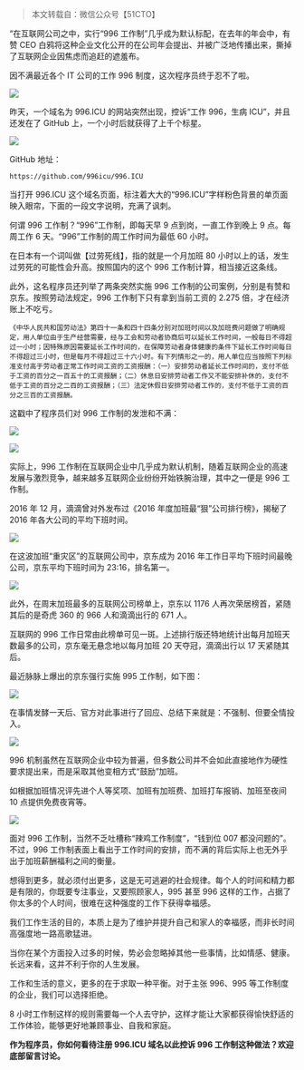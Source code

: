 > 本文转载自：微信公众号【51CTO】

“在互联网公司之中，实行“996 工作制”几乎成为默认标配，在去年的年会中，有赞 CEO 白鸦将这种企业文化公开的在公司年会提出、并被广泛地传播出来，撕掉了互联网企业因焦虑而追赶的遮羞布。

因不满最近各个 IT 公司的工作 996 制度，这次程序员终于忍不了啦。

![](https://upload-images.jianshu.io/upload_images/6943526-1fe3f822a1bff999.png?imageMogr2/auto-orient/strip%7CimageView2/2/w/1240)


昨天，一个域名为 996.ICU 的网站突然出现，控诉“工作 996，生病 ICU”，并且还发在了 GitHub 上，一个小时后就获得了上千个标星。

![](https://upload-images.jianshu.io/upload_images/6943526-2935d12d2f5bf7f8.png?imageMogr2/auto-orient/strip%7CimageView2/2/w/1240)


GitHub 地址：

```
https://github.com/996icu/996.ICU
```



当打开 996.ICU 这个域名页面，标注着大大的“996.ICU”字样粉色背景的单页面映入眼帘，下面的一段文字说明，充满了讽刺。



何谓 996 工作制？“996”工作制，即每天早 9 点到岗，一直工作到晚上 9 点。每周工作 6 天。“996”工作制的周工作时间为最低 60 小时。



在日本有一个词叫做【过劳死线】，指的就是一个月加班 80 小时以上的话，发生过劳死的可能性会升高。按照国内的这个 996 工作制计算，相当接近这条线。



此外，这名程序员还列举了两条突然实施 996 工作制的公司案例，分别是有赞和京东。按照劳动法规定，996 工作制下只有拿到当前工资的 2.275 倍，才在经济账上不吃亏。

`《中华人民共和国劳动法》第四十一条和四十四条分别对加班时间以及加班费问题做了明确规定，用人单位由于生产经营需要，经与工会和劳动者协商后可以延长工作时间，一般每日不得超过一小时；因特殊原因需要延长工作时间的，在保障劳动者身体健康的条件下延长工作时间每日不得超过三小时，但是每月不得超过三十六小时。有下列情形之一的，用人单位应当按照下列标准支付高于劳动者正常工作时间工资的工资报酬：（一）安排劳动者延长工作时间的，支付不低于工资的百分之一百五十的工资报酬；（二）休息日安排劳动者工作又不能安排补休的，支付不低于工资的百分之二百的工资报酬；（三）法定休假日安排劳动者工作的，支付不低于工资的百分之三百的工资报酬。`

这戳中了程序员们对 996 工作制的发泄和不满：

![](https://upload-images.jianshu.io/upload_images/6943526-44d24a4b89787c99.png?imageMogr2/auto-orient/strip%7CimageView2/2/w/1240)

![](https://upload-images.jianshu.io/upload_images/6943526-c7443a11fad03be4.png?imageMogr2/auto-orient/strip%7CimageView2/2/w/1240)


实际上，996 工作制在互联网企业中几乎成为默认机制，随着互联网企业的高速发展与激烈竞争，越来越多互联网企业纷纷开始铁腕治理，其中之一便是 996 工作制。



2016 年 12 月，滴滴曾对外发布过《2016 年度加班最“狠”公司排行榜》，揭秘了 2016 年各大公司的平均下班时间。


![](https://upload-images.jianshu.io/upload_images/6943526-7c85276c96101617.png?imageMogr2/auto-orient/strip%7CimageView2/2/w/1240)


在这波加班“重灾区”的互联网公司中，京东成为 2016 年工作日平均下班时间最晚公司，京东平均下班时间为 23:16，排名第一。

![](https://upload-images.jianshu.io/upload_images/6943526-eec2d69e62b562ee.png?imageMogr2/auto-orient/strip%7CimageView2/2/w/1240)

此外，在周末加班最多的互联网公司榜单上，京东以 1176 人再次荣居榜首，紧随其后的是奇虎 360 的 966 人和滴滴出行的 671 人。



互联网的 996 工作日常由此榜单可见一斑。上述排行版还特地统计出每月加班天数最多的公司，京东毫无悬念地以每月加班 20 天夺冠，滴滴出行以 17 天紧随其后。



最近脉脉上爆出的京东强行实施 995 工作制，如下图：

![](https://upload-images.jianshu.io/upload_images/6943526-9c4932b73b116b6f.png?imageMogr2/auto-orient/strip%7CimageView2/2/w/1240)


在事情发酵一天后、官方对此事进行了回应、总结下来就是：不强制、但要全情投入。

![](https://upload-images.jianshu.io/upload_images/6943526-c90ff345a7e28b89.png?imageMogr2/auto-orient/strip%7CimageView2/2/w/1240)


996 机制虽然在互联网企业中较为普遍，但多数公司并不会如此直接地作为硬性要求提出来，而是采取其他变相方式“鼓励”加班。



如根据加班情况评先进个人等奖项、加班有加班费、加班打车报销、加班至夜间 10 点提供免费夜宵等。

![](https://upload-images.jianshu.io/upload_images/6943526-fae812334484a16c.png?imageMogr2/auto-orient/strip%7CimageView2/2/w/1240)


面对 996 工作制，当然不乏吐槽称“辣鸡工作制度”，“钱到位 007 都没问题的”。不过，996 工作制表面上看出于工作时间的安排，而不满的背后实际上也无外乎出于加班薪酬福利之间的衡量。



想得到更多，就必须付出更多，这是无可逃避的社会规律。每个人的时间和精力都是有限的，你既要专注事业，又要照顾家人，995 甚至 996 这样的工作，占据了你太多的个人时间，很难在这种强度的工作下获得幸福感。



我们工作生活的目的，本质上是为了维护并提升自己和家人的幸福感，而非长时间高强度地一路高歌猛进。



当你在某个方面投入过多的时候，势必会忽略掉其他一些事情，比如情感、健康。长远来看，这并不利于你的人生发展。



工作和生活的意义，更多的在于求取一种平衡。对于主张 996、995 等工作制度的企业，我们可以选择拒绝。



8 小时工作制这样的规则需要每一个人去守护，这样才能让大家都获得愉快舒适的工作体验，能够更好地兼顾事业、自我和家庭。



**作为程序员，你如何看待注册 996.ICU 域名以此控诉 996 工作制这种做法？欢迎底部留言讨论。**
